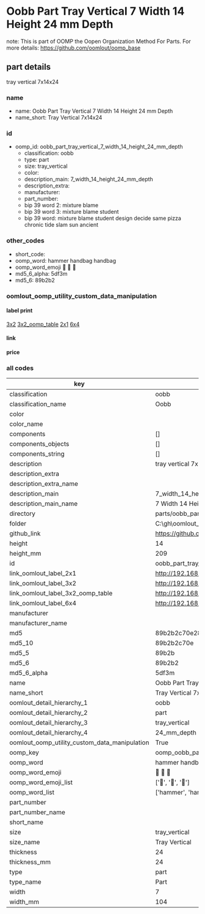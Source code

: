 # Oobb Part Tray Vertical 7 Width 14 Height 24 mm Depth  

note: This is part of OOMP the Oopen Organization Method For Parts. For more details: https://github.com/oomlout/oomp_base

##  part details
  



tray vertical 7x14x24



### name
* name: Oobb Part Tray Vertical 7 Width 14 Height 24 mm Depth
* name_short: Tray Vertical 7x14x24 
### id
* oomp_id: oobb_part_tray_vertical_7_width_14_height_24_mm_depth
  * classification: oobb
  * type: part
  * size: tray_vertical
  * color: 
  * description_main: 7_width_14_height_24_mm_depth
  * description_extra: 
  * manufacturer: 
  * part_number: 
  * bip 39 word 2: mixture blame
  * bip 39 word 3: mixture blame student
  * bip 39 word: mixture blame student design decide same pizza chronic tide slam sun ancient

### other_codes
* short_code: 
* oomp_word: hammer handbag handbag
* oomp_word_emoji :hammer: :handbag: :handbag:
* md5_6_alpha: 5df3m
* md5_6: 89b2b2






### oomlout_oomp_utility_custom_data_manipulation
#### label print
[3x2](http://192.168.1.245:1112/?label=oomp%205df3m)
[3x2_oomp_table](http://192.168.1.108:1112/?label=oomp%205df3m)
[2x1](http://192.168.1.242:1112/?label=oomp%205df3m)
[6x4](http://192.168.1.55:1112/?label=oomp%205df3m)    

#### link

                              

#### price







### all codes 
| key | value |  
| --- | --- |  
| classification | oobb |  
| classification_name | Oobb |  
| color |  |  
| color_name |  |  
| components | [] |  
| components_objects | [] |  
| components_string | [] |  
| description | tray vertical 7x14x24 |  
| description_extra |  |  
| description_extra_name |  |  
| description_main | 7_width_14_height_24_mm_depth |  
| description_main_name | 7 Width 14 Height 24 mm Depth |  
| directory | parts/oobb_part_tray_vertical_7_width_14_height_24_mm_depth |  
| folder | C:\gh\oomlout_oobb_version_4_generated_parts\parts\oobb_part_tray_vertical_7_width_14_height_24_mm_depth |  
| github_link | https://github.com/oomlout/oomlout_oomp_part_src/tree/main/parts/oobb_part_tray_vertical_7_width_14_height_24_mm_depth |  
| height | 14 |  
| height_mm | 209 |  
| id | oobb_part_tray_vertical_7_width_14_height_24_mm_depth |  
| link_oomlout_label_2x1 | http://192.168.1.242:1112/?label=oomp%205df3m |  
| link_oomlout_label_3x2 | http://192.168.1.245:1112/?label=oomp%205df3m |  
| link_oomlout_label_3x2_oomp_table | http://192.168.1.108:1112/?label=oomp%205df3m |  
| link_oomlout_label_6x4 | http://192.168.1.55:1112/?label=oomp%205df3m |  
| manufacturer |  |  
| manufacturer_name |  |  
| md5 | 89b2b2c70e2874b6fb9c63bdaec5cc72 |  
| md5_10 | 89b2b2c70e |  
| md5_5 | 89b2b |  
| md5_6 | 89b2b2 |  
| md5_6_alpha | 5df3m |  
| name | Oobb Part Tray Vertical 7 Width 14 Height 24 mm Depth |  
| name_short | Tray Vertical 7x14x24  |  
| oomlout_detail_hierarchy_1 | oobb |  
| oomlout_detail_hierarchy_2 | part |  
| oomlout_detail_hierarchy_3 | tray_vertical |  
| oomlout_detail_hierarchy_4 | 24_mm_depth |  
| oomlout_oomp_utility_custom_data_manipulation | True |  
| oomp_key | oomp_oobb_part_tray_vertical_7_width_14_height_24_mm_depth |  
| oomp_word | hammer handbag handbag |  
| oomp_word_emoji | :hammer: :handbag: :handbag: |  
| oomp_word_emoji_list | [':hammer:', ':handbag:', ':handbag:'] |  
| oomp_word_list | ['hammer', 'handbag', 'handbag'] |  
| part_number |  |  
| part_number_name |  |  
| short_name |  |  
| size | tray_vertical |  
| size_name | Tray Vertical |  
| thickness | 24 |  
| thickness_mm | 24 |  
| type | part |  
| type_name | Part |  
| width | 7 |  
| width_mm | 104 |  
